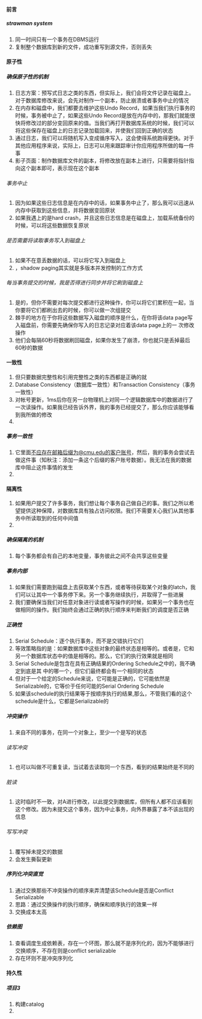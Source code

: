 #### 前言
##### strawman system
1. 同一时间只有一个事务在DBMS运行
2. 复制整个数据库到新的文件，成功重写到源文件，否则丢失
#### 原子性
##### 确保原子性的机制
1. 日志方案：预写式⽇志之类的东⻄，但实际上，我们会将⽂件记录在磁盘上。对于数据库修改来说，会先对制作一个副本，防止崩溃或者事务中止的情况
2. 在内存和磁盘中，我们都要去维护这些Undo Record，如果当我们执⾏事务的时候，事务被中⽌了，如果这些Undo Record是放在内存中的，那我们就能很快将修改过的部分变回原来的值。当我们再打开数据库系统的时候，我们可以将这些保存在磁盘上的⽇志记录加载回来，并使我们回到正确的状态
3. 通过⽇志，我们可以将随机写⼊变成循序写⼊，这会使得系统跑得更快。对于其他应⽤程序来说，实际上，⽇志可以⽤来跟踪审计你应⽤程序所做的每⼀件事
4. 影子页面：制作数据库文件的副本，将修改放在副本上进行，只需要将指针指向这个副本即可，表示现在这个副本
###### 事务中止
1. 因为如果这些⽇志信息是在内存中的话，如果事务中⽌了，那么我可以迅速从内存中获取到这些信息，并将数据变回原状
2. 如果我遇上的是hard crash，并且这些⽇志信息是在磁盘上，加载系统备份的时候，可以将这些数据恢复原状
###### 是否需要将读取事务写入到磁盘上
1. 如果不在意丢数据的话，可以将它写入到磁盘上
2. ，shadow paging其实就是多版本并发控制的⼯作⽅式
###### 每当事务提交的时候，我是否得进⾏同步并将它刷到磁盘上
1. 是的，但你不需要对每次提交都进⾏这种操作，你可以将它们累积在⼀起，当你要将它们都刷出去的时候，你可以做⼀次组提交
2. 棘⼿的地⽅在于你将这些数据写⼊磁盘的顺序是什么，在你将该data page写⼊磁盘前，你需要先确保你写⼊的⽇志记录对应着该data page上的⼀ 次修改操作
3. 他们会每隔60秒将数据刷回磁盘，如果你发⽣了崩溃，你也就只是丢掉最后60秒的数据
#### 一致性
1. 但只要数据完整性和引⽤完整性之类的东⻄都是正确的就
2. Database Consistency（数据库⼀致性）和Transaction Consistency（事务⼀致性）
3. 对帐号更新，1ms后你在另⼀台物理机上对同⼀个逻辑数据库中的数据进⾏了⼀次读操作。如果我已经告诉外界，我的事务已经提交了，那么你应该能够看到我所做的修改
4. 
##### 事务一致性
1. 它⾥⾯不应存在邮箱后缀为@cmu.edu的客户账号，然后，我的事务会尝试去做这件事（知秋注：添加⼀条这个后缀的客户账号数据）。我⽆法在我的数据库中阻⽌这件事情的发⽣
2. 
#### 隔离性
1. 如果⽤户提交了许多事务，我们想让每个事务⾃⼰做⾃⼰的事。我们之所以希望提供这种保障，对数据库具有独占访问权限。我们不需要关⼼我们从其他事务中所读取到的任何中间值
2. 
##### 确保隔离的机制
1. 每个事务都会有⾃⼰的本地变量，事务彼此之间不会共享这些变量
##### 事务内部
1. 如果我们需要跑到磁盘上去获取某个东⻄，或者等待获取某个对象的latch，我们可以让其中⼀个事务停下来。另⼀个事务继续执⾏，并取得了⼀些进展
2. 我们要确保当我们对任意对象进⾏读或者写操作的时候，如果另⼀个事务也在做相同的操作。我们始终会通过正确的执⾏顺序来判断我们的调度是否正确
##### 正确性
1. Serial Schedule：逐个执行事务，而不是交错执行它们
2. 等效策略指的是：如果数据库中这些对象的最终状态是相等的。或者是，它和另⼀个数据库状态中的值是相等的。那么，它们的执⾏效果就是相同
3. Serial Schedule是包含在具有正确结果的Ordering Schedule之中的，我不确定到底是其 中的哪⼀个，但它们最终都会有⼀个相同的状态
4. 但对于⼀个给定的Schedule来说，它可能是正确的，它可能依然是Serializable的，它等价于任何可能的Serial Ordering Schedule
5. 如果该schedule的执⾏结果等于按顺序执⾏的结果,那么，不管我们看的这个schedule是什么，它都是Serializable的
##### 冲突操作
1. 来自不同的事务，在同一个对象上，至少一个是写的状态
###### 读写冲突
1. 也可以叫做不可重复读，当试着去读取同一个东西，看到的结果始终是不同的
###### 脏读
1. 这时临时不一致，对A进行修改，以此提交到数据库，但所有人都不应该看到这个修改。因为未提交这个事务，因为中止事务，向外界暴露了本不该出现的信息
######  写写冲突
1. 覆写掉未提交的数据
2. 会发生撕裂更新
##### 序列化冲突直觉
1. 通过交换那些不冲突操作的顺序来弄清楚该Schedule是否是Conflict Serializable
2. 思路：通过交换操作的执行顺序，确保和顺序执行的效果一样
3. 交换成本太高
##### 依赖图
1. 查看调度生成依赖表，存在一个环图，那么就不是序列化的，因为不能够进行交换顺序，不存在则是conflict serializable
2. 存在环则不是冲突序列化
#### 持久性
##### 项目3
1. 构建catalog
2. 
